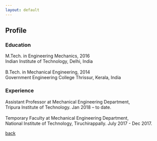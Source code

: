 ```yaml
---
layout: default
---
```


## Profile

### Education

M.Tech. in Engineering Mechanics, 2016 <br/>
Indian Institute of Technology, Delhi, India <br/>
<br/>
B.Tech. in Mechanical Engineering, 2014 <br/>
Government Engineering College Thrissur, Kerala, India <br/>

### Experience

Assistant Professor at Mechanical Engineering Department, <br/>
Tripura Institute of Technology. Jan 2018 – to date.<br/>
<br/>
Temporary Faculty at Mechanical Engineering Department, <br/>
National Institute of Technology, Tiruchirappally. July 2017 - Dec 2017.<br/>



[back](./)
